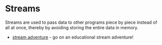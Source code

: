 # Streams

Streams are used to pass data to other programs piece by piece instead of all at once, thereby by avoiding storing the entire data in memory.

- [stream adventure](https://github.com/workshopper/stream-adventure) - go on an educational stream adventure!
